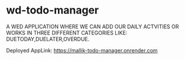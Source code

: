 # wd-todo-manager
A WED APPLICATION WHERE WE CAN ADD OUR DAILY ACTVITIES OR WORKS IN THREE DIFFERENT CATEGORIES LIKE: DUETODAY,DUELATER,OVERDUE.

Deployed AppLink: https://mallik-todo-manager.onrender.com
